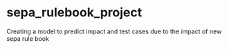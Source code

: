 # sepa_rulebook_project
Creating a model to predict impact and test cases due to the impact of new sepa rule book
